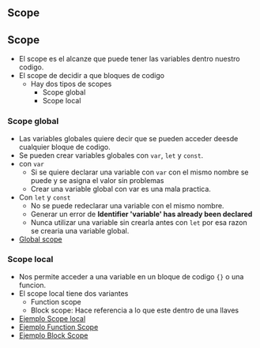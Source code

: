## Scope

## Scope

- El scope es el alcanze que puede tener las variables dentro nuestro codigo.
- El scope de decidir a que bloques de codigo
    - Hay dos tipos de scopes
        - Scope global
        - Scope local

### Scope global

- Las variables globales quiere decir que se pueden acceder deesde cualquier bloque de codigo.
- Se pueden crear variables globales con `var`, `let` y `const`.
- con `var`
    - Si se quiere declarar una variable con `var` con el mismo nombre se puede y se asigna el valor sin problemas
    - Crear una variable global con var es una mala practica.
- Con `let` y `const` 
    - No se puede redeclarar una variable con el mismo nombre.
    - Generar un error de **Identifier 'variable' has already been declared**
    - Nunca utilizar una variable sin crearla antes con `let` por esa razon se crearia una variable global.
- [Global scope](../examples/8-scope/1-global.js)

### Scope local
- Nos permite acceder a una variable en un bloque de codigo `{}` o una funcion.
- El scope local tiene dos variantes
    - Function scope
    - Block scope: Hace referencia a lo que este dentro de una llaves
- [Ejemplo Scope local](../examples/8-scope/1-local.js)
- [Ejemplo Function Scope](../examples/8-scope/3-function-scope.js)
- [Ejemplo Block Scope](../examples/8-scope/4-block-scope.js)

    